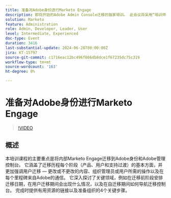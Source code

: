 ```yaml
---
title: 准备对Adobe身份进行Marketo Engage
description: 即将开始的Adobe Admin Console迁移的独家培训。 此会议将采用“培训师”风格的形式，以便您能够了解所学内容并就这一即将到来的更改对您的章节进行教育。
solution: Marketo
feature: Administration
role: Admin, Developer, Leader, User
level: Intermediate, Experienced
doc-type: Event
duration: 3416
last-substantial-update: 2024-06-28T00:00:00Z
jira: KT-15797
source-git-commit: c1716eac12bc496f866db8dce1f67235dc75c319
workflow-type: tm+mt
source-wordcount: '163'
ht-degree: 0%

---
```



# 准备对Adobe身份进行Marketo Engage

>[!VIDEO](https://video.tv.adobe.com/v/3430920/?learn=on)

## 概述

本培训课程的主要重点是将内部Marketo Engage迁移到Adobe身份和Adobe管理控制台。 它涵盖了迁移历程每个阶段（产品、用户和支持过渡）的基本方面，并更加强调用户迁移 — 更改或不更改的内容、组织管理员或用户所需的操作以及在每个里程碑来自Adobe的通信。 它深入探讨了关键领域，例如在迁移前阶段安排迁移日期，在用户迁移期间会出现什么情况，以及在自迁移期间如何导航迁移控制台。 完成时提供有用资源的链接以及准备组织的4个关键步骤。
